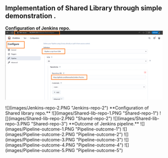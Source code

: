 ## Implementation of Shared Library through simple demonstration .

**Configuration of Jenkins repo.**
![](images/Jenkins-repo-1.png "Jenkins-repo-1")

<!-->

![](images/Jenkins-repo-2.PNG "Jenkins-repo-2")

**Configuration of Shared library repo.**
![](images/Shared-lib-repo-1.PNG "Shared-repo-1")
![](images/Shared-lib-repo-2.PNG "Shared-repo-2")
![](images/Shared-lib-repo-3.PNG "Shared-repo-3")


**Outcome of Jenkins pipeline.**
![](images/Pipeline-outcome-1.PNG "Pipeline-outcome-1")
![](images/Pipeline-outcome-2.PNG "Pipeline-outcome-2")
![](images/Pipeline-outcome-3.PNG "Pipeline-outcome-3")
![](images/Pipeline-outcome-4.PNG "Pipeline-outcome-4")
![](images/Pipeline-outcome-5.PNG "Pipeline-outcome-5")
 